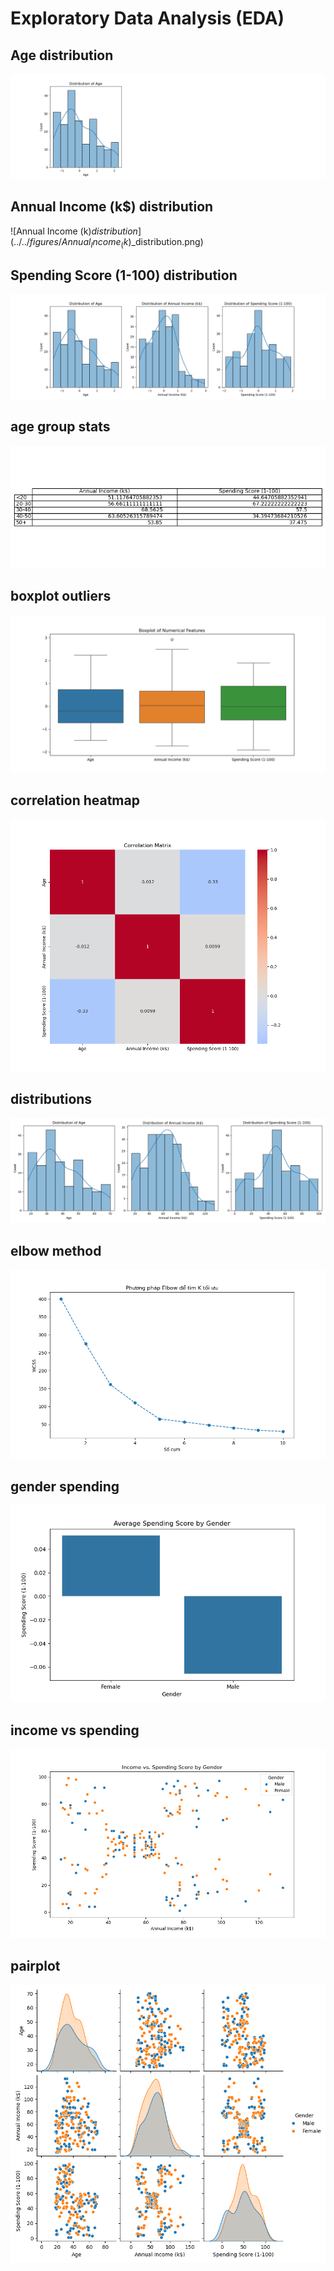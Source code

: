 # Exploratory Data Analysis (EDA)

## Age distribution
![Age distribution](../../figures/Age_distribution.png)

## Annual Income (k$) distribution
![Annual Income (k$) distribution](../../figures/Annual_Income_(k$)_distribution.png)

## Spending Score (1-100) distribution
![Spending Score (1-100) distribution](../../figures/Spending_Score_(1-100)_distribution.png)

## age group stats
![age group stats](../../figures/age_group_stats.png)

## boxplot outliers
![boxplot outliers](../../figures/boxplot_outliers.png)

## correlation heatmap
![correlation heatmap](../../figures/correlation_heatmap.png)

## distributions
![distributions](../../figures/distributions.png)

## elbow method
![elbow method](../../figures/elbow_method.png)

## gender spending
![gender spending](../../figures/gender_spending.png)

## income vs spending
![income vs spending](../../figures/income_vs_spending.png)

## pairplot
![pairplot](../../figures/pairplot.png)

